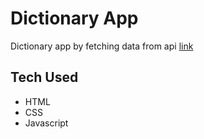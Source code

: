 # Dictionary App
Dictionary app by fetching data from api [link](https://api.dictionaryapi.dev)

## Tech Used
- HTML
- CSS
- Javascript
